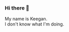 ### Hi there 👋

My name is Keegan.<br>
I don't know what I'm doing.

<!--
**johnkeeganpaluso/johnkeeganpaluso** is a ✨ _special_ ✨ repository because its `README.md` (this file) appears on your GitHub profile.

Here are some ideas to get you started:

- 🔭 I’m currently new to coding
- 🌱 I’m currently learning everything
- 👯 I’m looking to collaborate on getting smarer
- 🤔 I’m looking for help with everything
- 💬 Ask me about anything
- 📫 How to reach me:
- 😄 Pronouns: he/him
- ⚡ Fun fact: I was knocked out by a fish in my twenties.
-->
